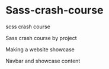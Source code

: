 # Sass-crash-course
scss crash course

Sass crash course by project

Making a website showcase 

Navbar and showcase content
